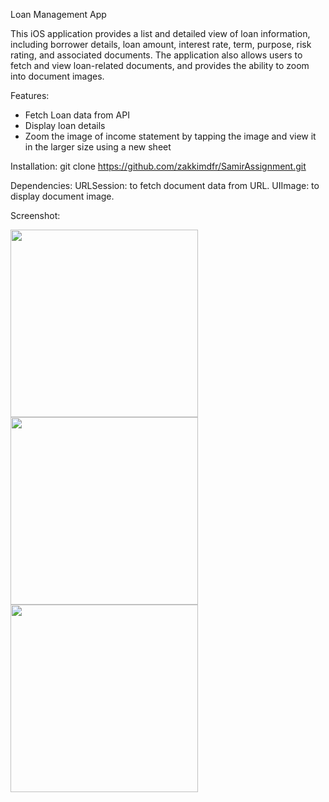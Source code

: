 Loan Management App

This iOS application provides a list and detailed view of loan information, including borrower details, loan amount, interest rate, term, purpose, risk rating, and associated documents. The application also allows users to fetch and view loan-related documents, and provides the ability to zoom into document images.

Features:
- Fetch Loan data from API
- Display loan details
- Zoom the image of income statement by tapping the image and view it in the larger size using a new sheet

Installation:
git clone https://github.com/zakkimdfr/SamirAssignment.git

Dependencies:
URLSession: to fetch document data from URL.
UIImage: to display document image.

Screenshot:

<img src="https://github.com/zakkimdfr/SamirAssignment/assets/28290737/f2b450dc-85fd-471c-90d7-651eb8f640b5" width="300">
<img src="https://github.com/zakkimdfr/SamirAssignment/assets/28290737/40a13ca6-9450-4276-98f2-36b1ab7f97bc" width="300">
<img src="https://github.com/zakkimdfr/SamirAssignment/assets/28290737/f3c030a9-5322-4dc9-be95-33270c86fc44" width="300">
